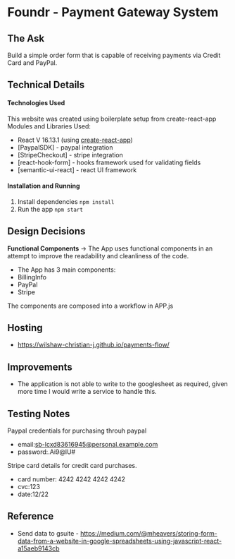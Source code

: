 # Foundr - Payment Gateway System

## The Ask
Build a simple order form that is capable of receiving payments via Credit Card and PayPal.

## Technical Details
#### Technologies Used
This website was created using boilerplate setup from create-react-app
Modules and Libraries Used:
- React V 16.13.1 (using [create-react-app](https://github.com/facebook/create-react-app))
- [PaypalSDK] - paypal integration
- [StripeCheckout] - stripe integration
- [react-hook-form] - hooks framework used for validating fields
- [semantic-ui-react] - react UI framework

#### Installation and Running
1. Install dependencies
`npm install`
2. Run the app
`npm start`

## Design Decisions
**Functional Components** -> The App uses functional components in an attempt to improve the readability and cleanliness of the code.
 - The App has 3 main components:
 - BillingInfo
 - PayPal
 - Stripe
 
 The components are composed into a workflow in APP.js
## Hosting 
- https://wilshaw-christian-j.github.io/payments-flow/

## Improvements
- The application is not able to write to the googlesheet as required, given more time I would write a service to handle this.
 
## Testing Notes
Paypal credentials for purchasing throuh paypal

- email:sb-lcxd83616945@personal.example.com
- password:.Ai9@lU#

Stripe card details for credit card purchases.

- card number: 4242 4242 4242 4242
- cvc:123
- date:12/22

## Reference 
- Send data to gsuite - https://medium.com/@mheavers/storing-form-data-from-a-website-in-google-spreadsheets-using-javascript-react-a15aeb9143cb
